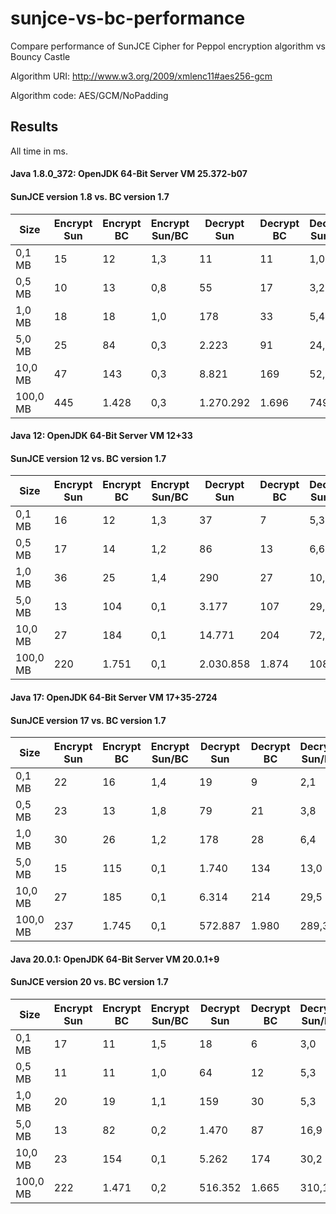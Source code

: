 # sunjce-vs-bc-performance
Compare performance of SunJCE Cipher for Peppol encryption algorithm vs Bouncy Castle

Algorithm URI: http://www.w3.org/2009/xmlenc11#aes256-gcm

Algorithm code: AES/GCM/NoPadding

## Results

All time in ms.

#### Java 1.8.0_372: OpenJDK 64-Bit Server VM 25.372-b07
#### SunJCE version 1.8 vs. BC version 1.7
| Size | Encrypt Sun | Encrypt BC | Encrypt Sun/BC | Decrypt Sun | Decrypt BC | Decrypt Sun/BC |
| --- | --- | --- | --- | --- | --- | --- |
| 0,1 MB | 15 | 12 | 1,3 | 11 | 11 | 1,0 |
| 0,5 MB | 10 | 13 | 0,8 | 55 | 17 | 3,2 |
| 1,0 MB | 18 | 18 | 1,0 | 178 | 33 | 5,4 |
| 5,0 MB | 25 | 84 | 0,3 | 2.223 | 91 | 24,4 |
| 10,0 MB | 47 | 143 | 0,3 | 8.821 | 169 | 52,2 |
| 100,0 MB | 445 | 1.428 | 0,3 | 1.270.292 | 1.696 | 749,0 |

#### Java 12: OpenJDK 64-Bit Server VM 12+33
#### SunJCE version 12 vs. BC version 1.7
| Size | Encrypt Sun | Encrypt BC | Encrypt Sun/BC | Decrypt Sun | Decrypt BC | Decrypt Sun/BC |
| --- | --- | --- | --- | --- | --- | --- |
| 0,1 MB | 16 | 12 | 1,3 | 37 | 7 | 5,3 |
| 0,5 MB | 17 | 14 | 1,2 | 86 | 13 | 6,6 |
| 1,0 MB | 36 | 25 | 1,4 | 290 | 27 | 10,7 |
| 5,0 MB | 13 | 104 | 0,1 | 3.177 | 107 | 29,7 |
| 10,0 MB | 27 | 184 | 0,1 | 14.771 | 204 | 72,4 |
| 100,0 MB | 220 | 1.751 | 0,1 | 2.030.858 | 1.874 | 1083,7 |

#### Java 17: OpenJDK 64-Bit Server VM 17+35-2724
#### SunJCE version 17 vs. BC version 1.7
| Size | Encrypt Sun | Encrypt BC | Encrypt Sun/BC | Decrypt Sun | Decrypt BC | Decrypt Sun/BC |
| --- | --- | --- | --- | --- | --- | --- |
| 0,1 MB | 22 | 16 | 1,4 | 19 | 9 | 2,1 |
| 0,5 MB | 23 | 13 | 1,8 | 79 | 21 | 3,8 |
| 1,0 MB | 30 | 26 | 1,2 | 178 | 28 | 6,4 |
| 5,0 MB | 15 | 115 | 0,1 | 1.740 | 134 | 13,0 |
| 10,0 MB | 27 | 185 | 0,1 | 6.314 | 214 | 29,5 |
| 100,0 MB | 237 | 1.745 | 0,1 | 572.887 | 1.980 | 289,3 |

#### Java 20.0.1: OpenJDK 64-Bit Server VM 20.0.1+9
#### SunJCE version 20 vs. BC version 1.7
| Size | Encrypt Sun | Encrypt BC | Encrypt Sun/BC | Decrypt Sun | Decrypt BC | Decrypt Sun/BC |
| --- | --- | --- | --- | --- | --- | --- |
| 0,1 MB | 17 | 11 | 1,5 | 18 | 6 | 3,0 |
| 0,5 MB | 11 | 11 | 1,0 | 64 | 12 | 5,3 |
| 1,0 MB | 20 | 19 | 1,1 | 159 | 30 | 5,3 |
| 5,0 MB | 13 | 82 | 0,2 | 1.470 | 87 | 16,9 |
| 10,0 MB | 23 | 154 | 0,1 | 5.262 | 174 | 30,2 |
| 100,0 MB | 222 | 1.471 | 0,2 | 516.352 | 1.665 | 310,1 |
